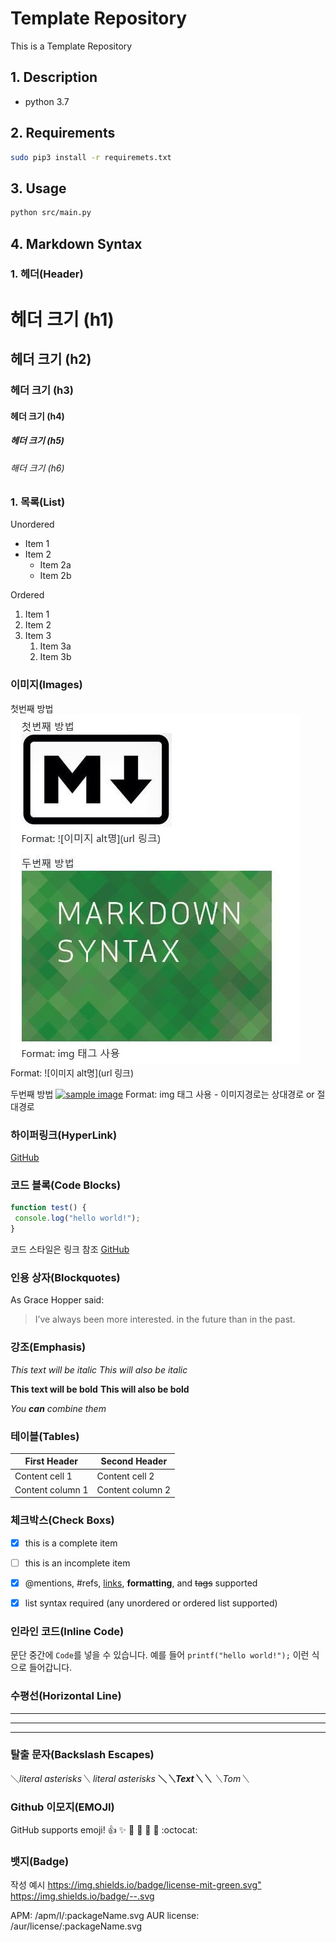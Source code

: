 Template Repository
===========================================================

This is a Template Repository

## 1. Description

- python 3.7


## 2. Requirements

```bash
sudo pip3 install -r requiremets.txt
```


## 3. Usage

```bash
python src/main.py
```


## 4. Markdown Syntax


### 1. 헤더(Header)


# 헤더 크기 (h1) 
## 헤더 크기 (h2) 
### 헤더 크기 (h3) 
#### 헤더 크기 (h4) 
##### 헤더 크기 (h5) 
###### 해더 크기 (h6)


### 1. 목록(List)


Unordered 
* Item 1 
* Item 2 
    * Item 2a 
    * Item 2b 

Ordered 
1. Item 1 
1. Item 2 
1. Item 3 
    1. Item 3a 
    1. Item 3b

### 이미지(Images)


첫번째 방법 
![Github logo](/assets/images/markdown_logo.jpg) 
Format: ![이미지 alt명](url 링크) 

두번째 방법 
<a href="#"><img src="https://github.com/hyeonukbhin/assets/images/markdown_syntax.jpg" width="400px" alt="sample image"></a> 
Format: img 태그 사용 - 이미지경로는 상대경로 or 절대경로

### 하이퍼링크(HyperLink)


[GitHub](http://github.com "깃허브")

### 코드 블록(Code Blocks)


```javascript 
function test() { 
 console.log("hello world!"); 
} 
```

코드 스타일은 링크 참조 [GitHub](http://haroopress.com/post/fenced-code-block/, "코드 블럭 스타일")


### 인용 상자(Blockquotes)


As Grace Hopper said: 

> I’ve always been more interested. 
> in the future than in the past.


### 강조(Emphasis)


*This text will be italic* 
_This will also be italic_ 

**This text will be bold** 
__This will also be bold__ 

*You **can** combine them*


### 테이블(Tables)


First Header | Second Header 
------------ | ------------- 
Content cell 1 | Content cell 2 
Content column 1 | Content column 2

### 체크박스(Check Boxs)


- [x] this is a complete item 
- [ ] this is an incomplete item 
- [x] @mentions, #refs, [links](), **formatting**, and <del>tags</del> supported 
- [x] list syntax required (any unordered or ordered list supported)


### 인라인 코드(Inline Code)


문단 중간에 `Code`를 넣을 수 있습니다. 
예를 들어 `printf("hello world!");` 이런 식으로 들어갑니다.

### 수평선(Horizontal Line)


--- 
*** 
___

### 탈출 문자(Backslash Escapes)


＼*literal asterisks＼* 
*literal asterisks* 
__＼*＼*Text＼*＼*__ 
_＼_Tom＼__


### Github 이모지(EMOJI)


GitHub supports emoji! 
:+1: :sparkles: :camel: :tada: 
:rocket: :metal: :octocat:

### 뱃지(Badge)


작성 예시 
<https://img.shields.io/badge/license-mit-green.svg"> 
https://img.shields.io/badge/--.svg 

APM: /apm/l/:packageName.svg 
AUR license: /aur/license/:packageName.svg
